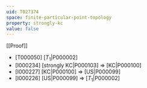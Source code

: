 ```yaml
---
uid: T027374
space: finite-particular-point-topology
property: strongly-kc
value: false
---
```

[[Proof]]

* [T000050] [$T_1$|P000002]
* [I000234] [strongly KC|P000103] => [KC|P000100]
* [I000227] [KC|P000100] => [US|P000099]
* [I000226] [US|P000099] => [$T_1$|P000002]

